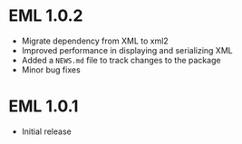 # EML 1.0.2

* Migrate dependency from XML to xml2
* Improved performance in displaying and serializing XML
* Added a `NEWS.md` file to track changes to the package
* Minor bug fixes


# EML 1.0.1

* Initial release


